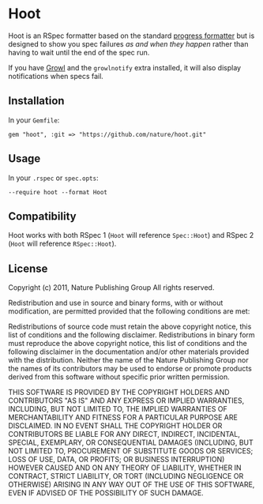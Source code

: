 # Hoot

Hoot is an RSpec formatter based on the standard [progress formatter]() but is designed to show you spec failures *as and when they happen* rather than having to wait until the end of the spec run.

If you have [Growl]() and the `growlnotify` extra installed, it will also display notifications when specs fail.

## Installation

In your `Gemfile`:

    gem "hoot", :git => "https://github.com/nature/hoot.git"

## Usage

In your `.rspec` or `spec.opts`:

    --require hoot --format Hoot

## Compatibility

Hoot works with both RSpec 1 (`Hoot` will reference `Spec::Hoot`) and RSpec 2 (`Hoot` will reference `RSpec::Hoot`).

## License

Copyright (c) 2011, Nature Publishing Group
All rights reserved.

Redistribution and use in source and binary forms, with or without modification, are permitted provided that the following conditions are met:

  Redistributions of source code must retain the above copyright notice, this list of conditions and the following disclaimer.
  Redistributions in binary form must reproduce the above copyright notice, this list of conditions and the following disclaimer in the documentation and/or other materials provided with the distribution.
  Neither the name of the Nature Publishing Group nor the names of its contributors may be used to endorse or promote products derived from this software without specific prior written permission.

THIS SOFTWARE IS PROVIDED BY THE COPYRIGHT HOLDERS AND CONTRIBUTORS "AS IS" AND ANY EXPRESS OR IMPLIED WARRANTIES, INCLUDING, BUT NOT LIMITED TO, THE IMPLIED WARRANTIES OF MERCHANTABILITY AND FITNESS FOR A PARTICULAR PURPOSE ARE DISCLAIMED. IN NO EVENT SHALL THE COPYRIGHT HOLDER OR CONTRIBUTORS BE LIABLE FOR ANY DIRECT, INDIRECT, INCIDENTAL, SPECIAL, EXEMPLARY, OR CONSEQUENTIAL DAMAGES (INCLUDING, BUT NOT LIMITED TO, PROCUREMENT OF SUBSTITUTE GOODS OR SERVICES; LOSS OF USE, DATA, OR PROFITS; OR BUSINESS INTERRUPTION) HOWEVER CAUSED AND ON ANY THEORY OF LIABILITY, WHETHER IN CONTRACT, STRICT LIABILITY, OR TORT (INCLUDING NEGLIGENCE OR OTHERWISE) ARISING IN ANY WAY OUT OF THE USE OF THIS SOFTWARE, EVEN IF ADVISED OF THE POSSIBILITY OF SUCH DAMAGE.

  [progress formatter]: https://github.com/rspec/rspec-core/blob/master/lib/rspec/core/formatters/progress_formatter.rb
  [Growl]: http://growl.info

